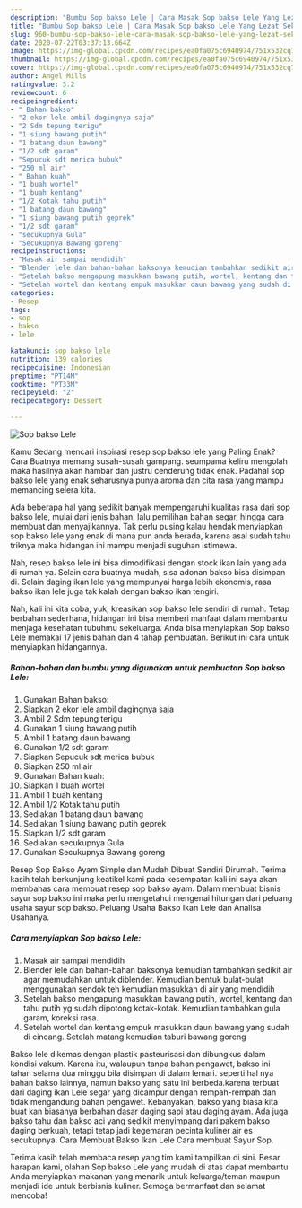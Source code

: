 ```yaml
---
description: "Bumbu Sop bakso Lele | Cara Masak Sop bakso Lele Yang Lezat Sekali"
title: "Bumbu Sop bakso Lele | Cara Masak Sop bakso Lele Yang Lezat Sekali"
slug: 960-bumbu-sop-bakso-lele-cara-masak-sop-bakso-lele-yang-lezat-sekali
date: 2020-07-22T03:37:13.664Z
image: https://img-global.cpcdn.com/recipes/ea0fa075c6940974/751x532cq70/sop-bakso-lele-foto-resep-utama.jpg
thumbnail: https://img-global.cpcdn.com/recipes/ea0fa075c6940974/751x532cq70/sop-bakso-lele-foto-resep-utama.jpg
cover: https://img-global.cpcdn.com/recipes/ea0fa075c6940974/751x532cq70/sop-bakso-lele-foto-resep-utama.jpg
author: Angel Mills
ratingvalue: 3.2
reviewcount: 6
recipeingredient:
- " Bahan bakso"
- "2 ekor lele ambil dagingnya saja"
- "2 Sdm tepung terigu"
- "1 siung bawang putih"
- "1 batang daun bawang"
- "1/2 sdt garam"
- "Sepucuk sdt merica bubuk"
- "250 ml air"
- " Bahan kuah"
- "1 buah wortel"
- "1 buah kentang"
- "1/2 Kotak tahu putih"
- "1 batang daun bawang"
- "1 siung bawang putih geprek"
- "1/2 sdt garam"
- "secukupnya Gula"
- "Secukupnya Bawang goreng"
recipeinstructions:
- "Masak air sampai mendidih"
- "Blender lele dan bahan-bahan baksonya kemudian tambahkan sedikit air agar memudahkan untuk diblender. Kemudian bentuk bulat-bulat menggunakan sendok teh kemudian masukkan di air yang mendidih"
- "Setelah bakso mengapung masukkan bawang putih, wortel, kentang dan tahu putih yg sudah dipotong kotak-kotak. Kemudian tambahkan gula garam, koreksi rasa."
- "Setelah wortel dan kentang empuk masukkan daun bawang yang sudah di cincang. Setelah matang kemudian taburi bawang goreng"
categories:
- Resep
tags:
- sop
- bakso
- lele

katakunci: sop bakso lele 
nutrition: 139 calories
recipecuisine: Indonesian
preptime: "PT14M"
cooktime: "PT33M"
recipeyield: "2"
recipecategory: Dessert

---
```



![Sop bakso Lele](https://img-global.cpcdn.com/recipes/ea0fa075c6940974/751x532cq70/sop-bakso-lele-foto-resep-utama.jpg)

Kamu Sedang mencari inspirasi resep sop bakso lele yang Paling Enak? Cara Buatnya memang susah-susah gampang. seumpama keliru mengolah maka hasilnya akan hambar dan justru cenderung tidak enak. Padahal sop bakso lele yang enak seharusnya punya aroma dan cita rasa yang mampu memancing selera kita.

Ada beberapa hal yang sedikit banyak mempengaruhi kualitas rasa dari sop bakso lele, mulai dari jenis bahan, lalu pemilihan bahan segar, hingga cara membuat dan menyajikannya. Tak perlu pusing kalau hendak menyiapkan sop bakso lele yang enak di mana pun anda berada, karena asal sudah tahu triknya maka hidangan ini mampu menjadi suguhan istimewa.

Nah, resep bakso lele ini bisa dimodifikasi dengan stock ikan lain yang ada di rumah ya. Selain cara buatnya mudah, sisa adonan bakso bisa disimpan di. Selain daging ikan lele yang mempunyai harga lebih ekonomis, rasa bakso ikan lele juga tak kalah dengan bakso ikan tengiri.


Nah, kali ini kita coba, yuk, kreasikan sop bakso lele sendiri di rumah. Tetap berbahan sederhana, hidangan ini bisa memberi manfaat dalam membantu menjaga kesehatan tubuhmu sekeluarga. Anda bisa menyiapkan Sop bakso Lele memakai 17 jenis bahan dan 4 tahap pembuatan. Berikut ini cara untuk menyiapkan hidangannya.

<!--inarticleads1-->

##### Bahan-bahan dan bumbu yang digunakan untuk pembuatan Sop bakso Lele:

1. Gunakan  Bahan bakso:
1. Siapkan 2 ekor lele ambil dagingnya saja
1. Ambil 2 Sdm tepung terigu
1. Gunakan 1 siung bawang putih
1. Ambil 1 batang daun bawang
1. Gunakan 1/2 sdt garam
1. Siapkan Sepucuk sdt merica bubuk
1. Siapkan 250 ml air
1. Gunakan  Bahan kuah:
1. Siapkan 1 buah wortel
1. Ambil 1 buah kentang
1. Ambil 1/2 Kotak tahu putih
1. Sediakan 1 batang daun bawang
1. Sediakan 1 siung bawang putih geprek
1. Siapkan 1/2 sdt garam
1. Sediakan secukupnya Gula
1. Gunakan Secukupnya Bawang goreng


Resep Sop Bakso Ayam Simple dan Mudah Dibuat Sendiri Dirumah. Terima kasih telah berkunjung keatikel kami pada kesempatan kali ini saya akan membahas cara membuat resep sop bakso ayam. Dalam membuat bisnis sayur sop bakso ini maka perlu mengetahui mengenai hitungan dari peluang usaha sayur sop bakso. Peluang Usaha Bakso Ikan Lele dan Analisa Usahanya. 

<!--inarticleads2-->

##### Cara menyiapkan Sop bakso Lele:

1. Masak air sampai mendidih
1. Blender lele dan bahan-bahan baksonya kemudian tambahkan sedikit air agar memudahkan untuk diblender. Kemudian bentuk bulat-bulat menggunakan sendok teh kemudian masukkan di air yang mendidih
1. Setelah bakso mengapung masukkan bawang putih, wortel, kentang dan tahu putih yg sudah dipotong kotak-kotak. Kemudian tambahkan gula garam, koreksi rasa.
1. Setelah wortel dan kentang empuk masukkan daun bawang yang sudah di cincang. Setelah matang kemudian taburi bawang goreng


Bakso lele dikemas dengan plastik pasteurisasi dan dibungkus dalam kondisi vakum. Karena itu, walaupun tanpa bahan pengawet, bakso ini tahan selama dua minggu bila disimpan di dalam lemari. seperti hal nya bahan bakso lainnya, namun bakso yang satu ini berbeda.karena terbuat dari daging ikan Lele segar yang dicampur dengan rempah-rempah dan tidak mengandung bahan pengawet. Kebanyakan, bakso yang biasa kita buat kan biasanya berbahan dasar daging sapi atau daging ayam. Ada juga bakso tahu dan bakso aci yang sedikit menyimpang dari pakem bakso daging berkuah, tetapi tetap jadi kegemaran pecinta kuliner air es secukupnya. Cara Membuat Bakso Ikan Lele Cara membuat Sayur Sop. 

Terima kasih telah membaca resep yang tim kami tampilkan di sini. Besar harapan kami, olahan Sop bakso Lele yang mudah di atas dapat membantu Anda menyiapkan makanan yang menarik untuk keluarga/teman maupun menjadi ide untuk berbisnis kuliner. Semoga bermanfaat dan selamat mencoba!
